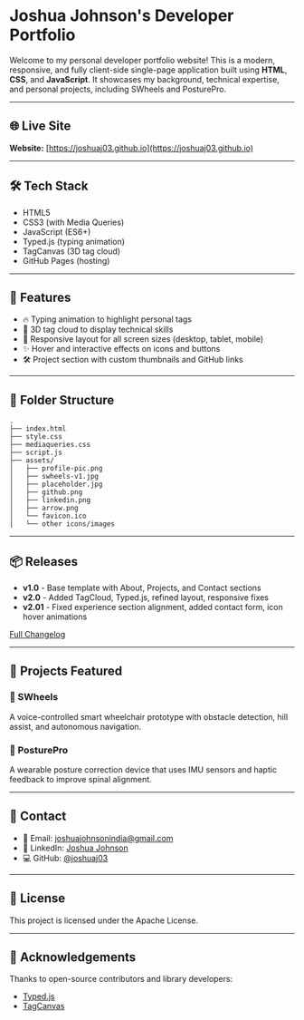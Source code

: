 # Joshua Johnson's Developer Portfolio

Welcome to my personal developer portfolio website!
This is a modern, responsive, and fully client-side single-page application built using **HTML**, **CSS**, and **JavaScript**. It showcases my background, technical expertise, and personal projects, including SWheels and PosturePro.

---

## 🌐 Live Site

**Website:** [https://joshuaj03.github.io](https://joshuaj03.github.io)

---

## 🛠️ Tech Stack

* HTML5
* CSS3 (with Media Queries)
* JavaScript (ES6+)
* Typed.js (typing animation)
* TagCanvas (3D tag cloud)
* GitHub Pages (hosting)

---

## 🚀 Features

* 🔥 Typing animation to highlight personal tags
* 🎯 3D tag cloud to display technical skills
* 📱 Responsive layout for all screen sizes (desktop, tablet, mobile)
* ✨ Hover and interactive effects on icons and buttons
* 🛠 Project section with custom thumbnails and GitHub links

---

## 📁 Folder Structure

```
.
├── index.html
├── style.css
├── mediaqueries.css
├── script.js
├── assets/
│   ├── profile-pic.png
│   ├── swheels-v1.jpg
│   ├── placeholder.jpg
│   ├── github.png
│   ├── linkedin.png
│   ├── arrow.png
│   └── favicon.ico
│   └── other icons/images
```

---

## 📦 Releases

* **v1.0** - Base template with About, Projects, and Contact sections
* **v2.0** - Added TagCloud, Typed.js, refined layout, responsive fixes
* **v2.01** - Fixed experience section alignment, added contact form, icon hover animations

[Full Changelog](https://github.com/joshuaj03/joshuaj03.github.io/commits/v2.01)

---

## 💼 Projects Featured

### 🦽 SWheels

A voice-controlled smart wheelchair prototype with obstacle detection, hill assist, and autonomous navigation.

### 🧍 PosturePro

A wearable posture correction device that uses IMU sensors and haptic feedback to improve spinal alignment.

---

## 📨 Contact

* 📧 Email: [joshuajohnsonindia@gmail.com](mailto:joshuajohnsonindia@gmail.com)
* 🔗 LinkedIn: [Joshua Johnson](https://www.linkedin.com/in/joshua-johnson-63b560253/)
* 💻 GitHub: [@joshuaj03](https://github.com/joshuaj03)

---

## 🪪 License

This project is licensed under the Apache License.

---

## 🙌 Acknowledgements

Thanks to open-source contributors and library developers:

* [Typed.js](https://github.com/mattboldt/typed.js)
* [TagCanvas](https://www.goat1000.com/tagcanvas.php)
